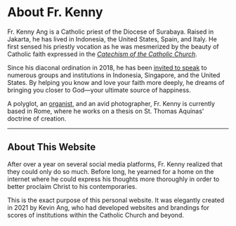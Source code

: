 # About Fr. Kenny

Fr. Kenny Ang is a Catholic priest of the Diocese of Surabaya. Raised in Jakarta, he has lived in Indonesia, the United States, Spain, and Italy. He first sensed his priestly vocation as he was mesmerized by the beauty of Catholic faith expressed in the [_Catechism of the Catholic Church_](https://www.usccb.org/sites/default/files/flipbooks/catechism/).

Since his diaconal ordination in 2018, he has been [invited to speak](/invite/) to numerous groups and institutions in Indonesia, Singapore, and the United States. By helping you know and love your faith more deeply, he dreams of bringing you closer to God—your ultimate source of happiness.

A polyglot, an [organist](https://www.youtube.com/watch?v=hygsiL9X_BY), and an avid photographer, Fr. Kenny is currently based in Rome, where he works on a thesis on St. Thomas Aquinas' doctrine of creation.

---

## About This Website

After over a year on several social media platforms, Fr. Kenny realized that they could only do so much. Before long, he yearned for a home on the internet where he could express his thoughts more thoroughly in order to better proclaim Christ to his contemporaries.

This is the exact purpose of this personal website. It was elegantly created in 2021 by Kevin Ang, who had developed websites and brandings for scores of institutions within the Catholic Church and beyond.
